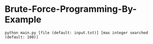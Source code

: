 # Brute-Force-Programming-By-Example

```python main.py [file (default: input.txt)] [max integer searched (default: 100)]```
